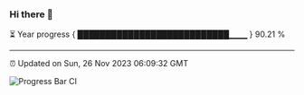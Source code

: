 ### Hi there 👋

⏳ Year progress { ███████████████████████████▁▁▁ } 90.21 %

---

⏰ Updated on Sun, 26 Nov 2023 06:09:32 GMT

![Progress Bar CI](https://github.com/Shyam-Makwana/GitHub-Actions-Demo/workflows/Progress%20Bar%20CI/badge.svg)
